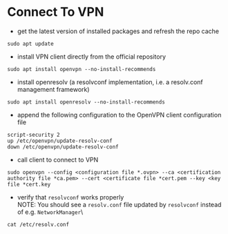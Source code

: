 # Connect To VPN

* get the latest version of installed packages and refresh the repo cache
```
sudo apt update
```

* install VPN client directly from the official repository
```
sudo apt install openvpn --no-install-recommends
```

* install openresolv (a resolvconf implementation, i.e. a resolv.conf management framework)
```
sudo apt install openresolv --no-install-recommends
```

* append the following configuration to the OpenVPN client configuration file
```
script-security 2
up /etc/openvpn/update-resolv-conf
down /etc/openvpn/update-resolv-conf
```

* call client to connect to VPN
```
sudo openvpn --config <configuration file *.ovpn> --ca <certification authority file *ca.pem> --cert <certificate file *cert.pem --key <key file *cert.key
```

* verify that ```resolvconf``` works properly\
NOTE: You should see a ```resolv.conf``` file updated by
```resolvconf``` instead of e.g. ```NetworkManager```\
```
cat /etc/resolv.conf
```
